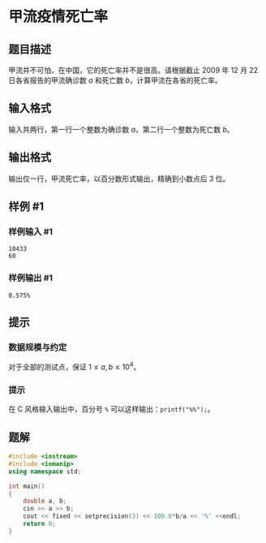 # 甲流疫情死亡率

## 题目描述

甲流并不可怕，在中国，它的死亡率并不是很高。请根据截止 $2009$ 年 $12$ 月 $22$ 日各省报告的甲流确诊数 $a$ 和死亡数 $b$，计算甲流在各省的死亡率。

## 输入格式

输入共两行，第一行一个整数为确诊数 $a$，第二行一个整数为死亡数 $b$。

## 输出格式

输出仅一行，甲流死亡率，以百分数形式输出，精确到小数点后 $3$ 位。

## 样例 #1

### 样例输入 #1

```
10433
60
```

### 样例输出 #1

```
0.575%
```

## 提示

### 数据规模与约定

对于全部的测试点，保证 $1 \leq a, b \leq 10^4$。

### 提示

在 C 风格输入输出中，百分号 `%` 可以这样输出：`printf("%%");`。

## 题解
```cpp
#include <iostream>
#include <iomanip>
using namespace std;

int main()
{
    double a, b;
    cin >> a >> b;
    cout << fixed << setprecision(3) << 100.0*b/a << '%' <<endl;
    return 0;
}
```